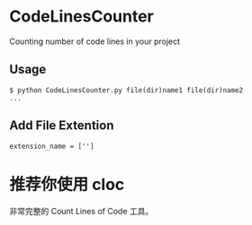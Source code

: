 CodeLinesCounter
================

Counting number of code lines in your project

## Usage

<code>$ python CodeLinesCounter.py file(dir)name1 file(dir)name2 ...</code>

## Add File Extention

<code>extension_name = ['']</code>



# 推荐你使用 cloc

非常完整的 Count Lines of Code 工具。
